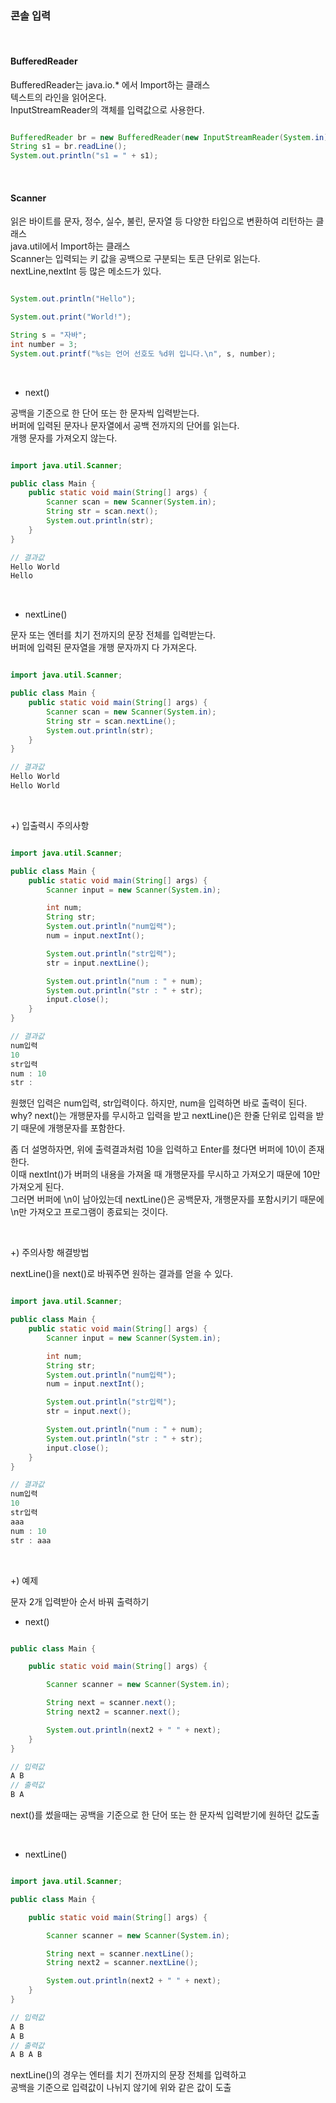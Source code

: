 ### 콘솔 입력

<br/>

#### BufferedReader

BufferedReader는 java.io.* 에서 Import하는 클래스 <br/>
텍스트의 라인을 읽어온다. <br/>
InputStreamReader의 객체를 입력값으로 사용한다.

```java

BufferedReader br = new BufferedReader(new InputStreamReader(System.in));
String s1 = br.readLine();
System.out.println("s1 = " + s1);

```

<br/>

#### Scanner

읽은 바이트를 문자, 정수, 실수, 불린, 문자열 등 다양한 타입으로 변환하여 리턴하는 클래스 <br/>
java.util에서 Import하는 클래스 <br/>
Scanner는 입력되는 키 값을 공백으로 구분되는 토큰 단위로 읽는다. <br/>
nextLine,nextInt 등 많은 메소드가 있다.

```java

System.out.println("Hello");

System.out.print("World!");

String s = "자바";
int number = 3;
System.out.printf("%s는 언어 선호도 %d위 입니다.\n", s, number);

```

<br/>

* next()

공백을 기준으로 한 단어 또는 한 문자씩 입력받는다. <br/>
버퍼에 입력된 문자나 문자열에서 공백 전까지의 단어를 읽는다. <br/>
개행 문자를 가져오지 않는다.

```java

import java.util.Scanner;

public class Main {
    public static void main(String[] args) {
        Scanner scan = new Scanner(System.in);
        String str = scan.next();
        System.out.println(str);
    }
}

// 결과값
Hello World
Hello

```

<br/>

* nextLine()

문자 또는 엔터를 치기 전까지의 문장 전체를 입력받는다. <br/>
버퍼에 입력된 문자열을 개행 문자까지 다 가져온다.

```java

import java.util.Scanner;

public class Main {
    public static void main(String[] args) {
        Scanner scan = new Scanner(System.in);
        String str = scan.nextLine();
        System.out.println(str);
    }
}

// 결과값
Hello World
Hello World

```

<br/>

+) 입출력시 주의사항

```java

import java.util.Scanner;

public class Main {
    public static void main(String[] args) {
        Scanner input = new Scanner(System.in);

        int num;
        String str;
        System.out.println("num입력");
        num = input.nextInt();

        System.out.println("str입력");
        str = input.nextLine();

        System.out.println("num : " + num);
        System.out.println("str : " + str);
        input.close();
    }
}

// 결과값
num입력
10
str입력
num : 10
str : 

```

원했던 입력은 num입력, str입력이다. 하지만, num을 입력하면 바로 출력이 된다. <br/>
why? next()는 개행문자를 무시하고 입력을 받고 nextLine()은 한줄 단위로 입력을 받기 때문에 개행문자를 포함한다.

좀 더 설명하자면, 위에 출력결과처럼 10을 입력하고 Enter를 쳤다면 버퍼에 10\이 존재한다. <br/>
이때 nextInt()가 버퍼의 내용을 가져올 때 개행문자를 무시하고 가져오기 때문에 10만 가져오게 된다. <br/>
그러면 버퍼에 \n이 남아있는데 nextLine()은 공백문자, 개행문자를 포함시키기 때문에 \n만 가져오고 프로그램이 종료되는 것이다.

<br/>

+) 주의사항 해결방법

nextLine()을 next()로 바꿔주면 원하는 결과를 얻을 수 있다.

```java

import java.util.Scanner;

public class Main {
    public static void main(String[] args) {
        Scanner input = new Scanner(System.in);

        int num;
        String str;
        System.out.println("num입력");
        num = input.nextInt();

        System.out.println("str입력");
        str = input.next();

        System.out.println("num : " + num);
        System.out.println("str : " + str);
        input.close();
    }
}

// 결과값
num입력
10
str입력
aaa
num : 10
str : aaa

```

<br/>

+) 예제

문자 2개 입력받아 순서 바꿔 출력하기

* next()

```java

public class Main {

    public static void main(String[] args) {

        Scanner scanner = new Scanner(System.in);

        String next = scanner.next();
        String next2 = scanner.next();

        System.out.println(next2 + " " + next);
    }
}

// 입력값
A B
// 출력값
B A

```

next()를 썼을때는 공백을 기준으로 한 단어 또는 한 문자씩 입력받기에 원하던 값도출

<br/>

* nextLine()

```java

import java.util.Scanner;

public class Main {

    public static void main(String[] args) {

        Scanner scanner = new Scanner(System.in);

        String next = scanner.nextLine();
        String next2 = scanner.nextLine();

        System.out.println(next2 + " " + next);
    }
}

// 입력값
A B
A B
// 출력값
A B A B


```

nextLine()의 경우는 엔터를 치기 전까지의 문장 전체를 입력하고 <br/>
공백을 기준으로 입력값이 나뉘지 않기에 위와 같은 값이 도출










